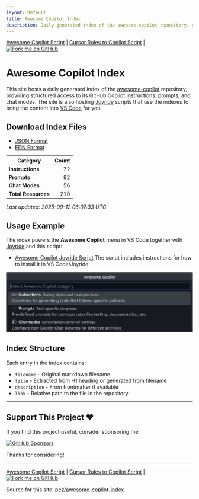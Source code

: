 ```yaml
---
layout: default
title: Awesome Copilot Index
description: Daily generated index of the awesome-copilot repository, providing structured access to GitHub Copilot instructions, prompts, and chat modes.
---
```


<div class="page-navigation top">
  <a href="awesome-copilot-script">Awesome Copilot Script</a>
  <span class="separator">|</span>
  <a href="cursorrules-to-copilot-script">Cursor Rules to Copilot Script</a>
  <span class="separator">|</span>
  <a href="https://github.com/PEZ/awesome-copilot-index" target="_blank" rel="noopener" class="github-badge">
    <img src="https://img.shields.io/badge/fork%20me%20on-GitHub-24292f?style=for-the-badge&logo=github&logoColor=white" alt="Fork me on GitHub" />
  </a>
</div>

# Awesome Copilot Index

This site hosts a daily generated index of the [awesome-copilot](https://github.com/github/awesome-copilot) repository, providing structured access to its GitHub Copilot instructions, prompts, and chat modes. The site is also hosting [Joyride](https://github.com/BetterThanTomorrow/joyride) scripts that use the indexes to bring the content into [VS Code](https://code.visualstudio.com/) for you.

## Download Index Files

- [JSON Format](awesome-copilot.json)
- [EDN Format](awesome-copilot.edn)

| Category | Count |
|----------|------:|
| **Instructions** | 72 |
| **Prompts** | 82 |
| **Chat Modes** | 56 |
| **Total Resources** | 210 |

*Last updated: 2025-09-12 06:07:33 UTC*

## Usage Example

The index powers the **Awesome Copilot** menu in VS Code together with [Joyride](https://github.com/BetterThanTomorrow/joyride) and this script:
- [Awesome Copilot Joyride Script](awesome-copilot-script)
The script includes instructions for how to install it in VS Code/Joyride.

![Awesome Copilot menu](awesome-copilot-menu.png)

## Index Structure

Each entry in the index contains:

- `filename` - Original markdown filename
- `title` - Extracted from H1 heading or generated from filename
- `description` - From frontmatter if available
- `link` - Relative path to the file in the repository

---

## Support This Project ♥️

If you find this project useful, consider sponsoring me:

[![GitHub Sponsors](https://img.shields.io/github/sponsors/pez?style=for-the-badge&logo=github&logoColor=white&labelColor=black&color=ff69b4)](https://github.com/sponsors/pez)

Thanks for considering!

---

<div class="page-navigation bottom">
  <a href="awesome-copilot-script">Awesome Copilot Script</a>
  <span class="separator">|</span>
  <a href="cursorrules-to-copilot-script">Cursor Rules to Copilot Script</a>
  <span class="separator">|</span>
  <a href="https://github.com/PEZ/awesome-copilot-index" target="_blank" rel="noopener" class="github-badge">
    <img src="https://img.shields.io/badge/fork%20me%20on-GitHub-24292f?style=for-the-badge&logo=github&logoColor=white" alt="Fork me on GitHub" />
  </a>
</div>

Source for this site: [pez/awesome-copilot-index](https://github.com/pez/awesome-copilot-index)
